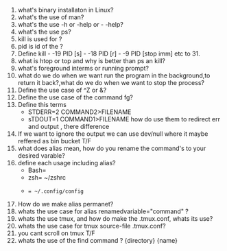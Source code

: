 1. what's binary installaton in Linux?
2. what's the use of man?
3. what's the use -h or -help or - -help?
4. what's the use ps?
5. kill is used for ?
6. pid is id of the ?
7. Define kill 
            - -19 PID [s]
            - -18 PID [r]
            - -9 PID [stop imm] etc to 31.
8. what is htop or top  and why is better than ps an kill?
9. what's foreground interms or running prompt?
10. what do we do when we want run the program in the background,to return it back?,what do we do when we want to stop the process?
11. Define the use case of ^Z or &?
12. Define the use case of the command fg?
13. Define this terms 
      - STDERR=2  COMMAND2>FILENAME
      - sTDOUT=1  COMMAND1>FILENAME
    how do use them to redirect err and output , there difference 
14. If we want to ignore the output we can use dev/null where it maybe reffered as bin bucket T/F
15. what does alias mean, how do you rename the command's to your desired varable?
15. define each usage including alias?
     - Bash= 
     - zsh= ~/zshrc
     -     = ~/.config/config
16. How do we make alias permanet?
17. whats the use case for alias  renamedvariable="command" ?
18. whats the use tmux, and how do make the .tmux.conf, whats its use?
19. whats the use case for tmux source-file .tmux.conf?
20. you cant scroll on tmux T/F
21. whats the use of the find command ? {directory} {name} 
